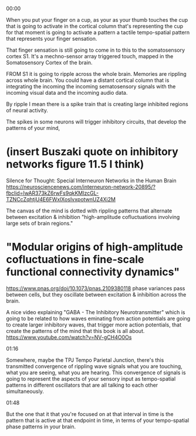 00:00

When you put your finger on a cup, as your as your thumb touches the cup that is going to activate in the cortical column that's representing the cup for that moment is going to activate a pattern a tactile tempo-spatial pattern that represents your finger sensation.

That finger sensation is still going to come in to this to the somatosensory cortex S1. It's a mechno-sensor array triggered touch, mapped in the Somatosensory Cortex of the brain.

FROM S1 it is going to ripple across the whole brain. Memories are rippling across whole brain. You could have a distant cortical column that is integrating the incoming the incoming sematosensory signals with the incoming visual data and the incoming audio data.

By ripple I mean there is a spike train that is creating large inhibited regions of neural activity.

The spikes in some neurons will trigger inhibitory circuits, that develop the patterns of your mind, 
# (insert Buszaki quote on inhibitory networks figure 11.5 I think)

Silence for Thought: Special Interneuron Networks in the Human Brain
https://neurosciencenews.com/interneuron-network-20895/?fbclid=IwAR373kZ6rwFs9qkKMIzcGL-TZNCcZqhtjU4E6FWxlXosIvxpotwnUZ4Xi2M

The canvas of the mind is dotted with rippling patterns that alternate between excitation & inhibition "high-amplitude cofluctuations involving large sets of brain regions."
# "Modular origins of high-amplitude cofluctuations in fine-scale functional connectivity dynamics"
https://www.pnas.org/doi/10.1073/pnas.2109380118
phase variances pass between cells, but they oscillate between excitation & inhibition across the brain.

A nice video explaining "GABA - The Inhibitory Neurotransmitter" which is going to be related to how waves eminating from action potentials are going to create larger inhibitory waves, that trigger more action potentials, that create the patterns of the mind that this book is all about. https://www.youtube.com/watch?v=NV-gCH4O0Os

01:16

Somewhere, maybe the TPJ Tempo Parietal Junction, there's this transmitted convergence of rippling wave signals what you are touching, what you are seeing, what you are hearing. This convergence of signals is going to represent the aspects of your sensory input as tempo-spatial patterns in different oscillators that are all talking to each other simultaneously.

01:48

But the one that it that you're focused on at that interval in time is the pattern that is active at that endpoint in time, in terms of your tempo-spatial phase patterns in your brain.
